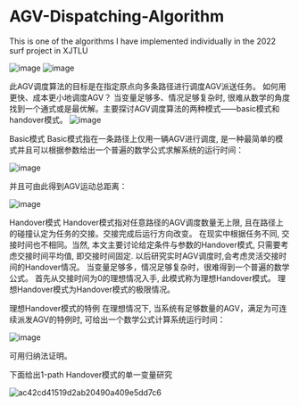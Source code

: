# AGV-Dispatching-Algorithm
This is one of the algorithms I have implemented individually in the 2022 surf project in XJTLU

![image](https://user-images.githubusercontent.com/99118599/196332314-6f45530f-34d5-430e-a57a-92c544ed0878.png)
![image](https://user-images.githubusercontent.com/99118599/196332595-d5e983cf-1d46-4666-8133-c80ebab657d6.png)

此AGV调度算法的目标是在指定原点向多条路径进行调度AGV派送任务。
如何用更快、成本更小地调度AGV？ 当变量足够多、情况足够复杂时, 很难从数学的角度找到一个通式或是最优解。主要探讨AGV调度算法的两种模式——basic模式和handover模式。
![image](https://user-images.githubusercontent.com/99118599/196332739-08f6f593-f916-4e2b-9326-d895139383ba.png)


Basic模式
Basic模式指在一条路径上仅用一辆AGV进行调度,  是一种最简单的模式并且可以根据参数给出一个普遍的数学公式求解系统的运行时间：

 ![image](https://user-images.githubusercontent.com/99118599/196332779-b57dce8b-f5b3-4d63-ba99-f071130b003f.png)

并且可由此得到AGV运动总距离：

 ![image](https://user-images.githubusercontent.com/99118599/196332798-b8a9cda9-16c9-4ddb-8a64-84930571db88.png)


Handover模式
Handover模式指对任意路径的AGV调度数量无上限, 且在路径上的碰撞认定为任务的交接。交接完成后运行方向改变。
在现实中根据任务不同, 交接时间也不相同。当然, 本文主要讨论给定条件与参数的Handover模式, 只需要考虑交接时间平均值, 即交接时间固定. 以后研究实时AGV调度时,会考虑灵活交接时间的Handover情况。
当变量足够多，情况足够复杂时，很难得到一个普遍的数学公式。
首先从交接时间为0的理想情况入手, 此模式称为理想Handover模式。
理想Handover模式为Handover模式的极限情况。

理想Handover模式的特例
在理想情况下, 当系统有足够数量的AGV，满足为可连续派发AGV的特例时, 可给出一个数学公式计算系统运行时间：

![image](https://user-images.githubusercontent.com/99118599/196332853-9ade0f38-7bf1-4c33-bad0-384391625f20.png)

可用归纳法证明。

下面给出1-path Handover模式的单一变量研究

![ac42cd41519d2ab20490a409e5dd7c6](https://user-images.githubusercontent.com/99118599/196333373-1106a4e4-7886-4e05-b55b-3fe38392d3b3.jpg)



